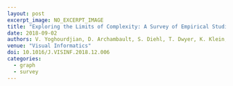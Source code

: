 ```yaml
---
layout: post
excerpt_image: NO_EXCERPT_IMAGE
title: "Exploring the Limits of Complexity: A Survey of Empirical Studies on Graph Visualisation"
date: 2018-09-02
authors: V. Yoghourdjian, D. Archambault, S. Diehl, T. Dwyer, K. Klein, H. Purchase & H. Wu
venue: "Visual Informatics"
doi: 10.1016/J.VISINF.2018.12.006
categories:
  - graph
  - survey
---
```


